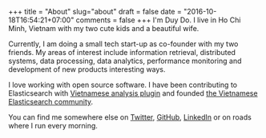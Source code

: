 +++
title = "About"
slug="about"
draft = false
date = "2016-10-18T16:54:21+07:00"
comments = false
+++
I'm Duy Do. I live in Ho Chi Minh, Vietnam with my two cute kids and a beautiful wife.

Currently, I am doing a small tech start-up as co-founder with my two friends. My areas of interest include information retrieval, distributed systems, data processing, data analytics, performance monitoring and development of new products interesting ways.

I love working with open source software. I have been contributing to Elasticsearch with
[Vietnamese analysis plugin](https://github.com/duydo/elasticsearch-analysis-vietnamese) and founded [the Vietnamese Elasticsearch community](https://www.facebook.com/groups/elasticsearchvn/).

You can find me somewhere else on [Twitter](https://twitter.com/duydo), [GitHub](https://github.com/duydo), [LinkedIn](https://vn.linkedin.com/in/duydo) or 
on roads where I run every morning.
